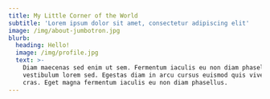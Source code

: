 ```yaml
---
title: My Little Corner of the World
subtitle: 'Lorem ipsum dolor sit amet, consectetur adipiscing elit'
image: /img/about-jumbotron.jpg
blurb:
  heading: Hello!
  image: /img/profile.jpg
  text: >-
    Diam maecenas sed enim ut sem. Fermentum iaculis eu non diam phasellus
    vestibulum lorem sed. Egestas diam in arcu cursus euismod quis viverra nibh
    cras. Eget magna fermentum iaculis eu non diam phasellus.
---
```



